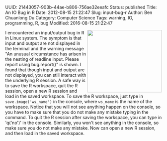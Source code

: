 UUID: 21443057-903b-44ae-b806-756ae32eeafc
Status: published
Title: An IO Bug in R
Date: 2012-08-15 21:22:47
Slug: input-bug-r
Author: Ben Chuanlong Du
Category: Computer Science
Tags: warning, IO, programming, R, bug
Modified: 2016-08-15 21:22:47

<img src="http://dclong.github.io/media/computer/bug.jpg" height="200" width="240" align="right"/>

I encountered an input/output bug in R in Linux system. 
The symptom is that input and output are not displayed in the terminal 
and the warning message 
"An unusual circumstance has arisen in the nesting of readline input. 
Please report using bug.report()" is shown. 
I found that though input and output are not displayed, you can still 
interact with the underlying R session. 
A safe way is to save the R workspace, quit the R session, open a new 
R session and load in the saved workspace. To save the R workspace,
just type in `save.image('ws_name')` in the console, where `ws_name` 
is the name of the workspace. Notice that you will not see anything 
happen on the console, so you have to make sure that you do not make 
any mistake typing in the command. To quit the R session after saving 
the workspace, you can type in 'q('no')' in the console. 
Similarly, you won't see anything in the console, so make sure you do not 
make any mistake. Now can open a new R session, and then load in the saved 
workspace. 

